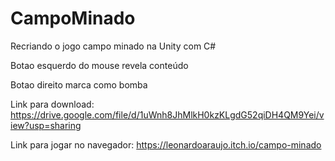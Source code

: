 # CampoMinado
Recriando o jogo campo minado na Unity com C#

Botao esquerdo do mouse revela conteúdo

Botao direito marca como bomba

Link para download: https://drive.google.com/file/d/1uWnh8JhMlkH0kzKLgdG52qiDH4QM9Yei/view?usp=sharing

Link para jogar no navegador: https://leonardoaraujo.itch.io/campo-minado

